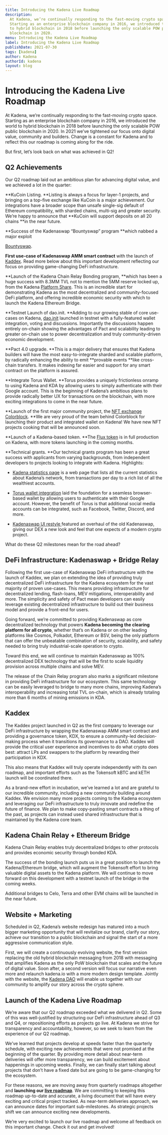 ```yaml
---
title: Introducing the Kadena Live Roadmap
description:
  At Kadena, we’re continually responding to the fast-moving crypto space.
  Starting as an enterprise blockchain company in 2016, we introduced the world
  to hybrid blockchain in 2018 before launching the only scalable POW public
  blockchain in 2020.
menu: Introducing the Kadena Live Roadmap
label: Introducing the Kadena Live Roadmap
publishDate: 2021-07-30
tags: [kadena]
author: Kadena
authorId: kadena
layout: blog
---
```


# Introducing the Kadena Live Roadmap

At Kadena, we’re continually responding to the fast-moving crypto space.
Starting as an enterprise blockchain company in 2016, we introduced the world to
hybrid blockchain in 2018 before launching the only scalable POW public
blockchain in 2020. In 2021 we’ve tightened our focus onto digital value,
community and builders. Change is a constant for Kadena and to reflect this our
roadmap is coming along for the ride.

But first, let’s look back on what was achieved in Q2!

## Q2 Achievements

Our Q2 roadmap laid out an ambitious plan for advancing digital value, and we
achieved a lot in the quarter:

**KuCoin Listing. **Listing is always a focus for layer-1 projects, and bringing
on a top-five exchange like KuCoin is a major achievement. Our integrations have
a broader scope than unsafe single-sig default of Ethereum compatibility, with
sharded chains, multi-sig and greater security. We’re happy to announce that
**KuCoin will support deposits on all 20 chains **in the near future.

**Success of the Kadenaswap “Bountyswap” program **which nabbed a major exploit

[Bountyswap](https://twitter.com/kadena_io/status/1415106767630000131).

**First use-case of Kadenaswap AMM smart contract** with the launch of
[Kaddex](https://kaddex.com). Read more below about this important development
reflecting our focus on providing game-changing DeFi infrastructure.

**Launch of the Kadena Chain Relay Bonding program, **which has been a huge
success with 8.3MM TVL not to mention the 5MM reserve locked up, from the Kadena
[Platform Share](./update-to-the-kadena-token-economic-model-2021-01-29). This
is an incredible start for demonstrating Kadena as the most decentralized and
community-focused DeFi platform, and offering incredible economic security with
which to launch the Kadena Ethereum Bridge.

**Testnet Launch of dao.init. **Adding to our growing stable of core use-cases
on Kadena,
[dao.init](https://kadena-io.github.io/dao.init-frontend/?app=forum&ui=topics)
launched in testnet with a fully-featured wallet integration, voting and
discussions. Importantly the discussions happen entirely on-chain showing the
advantages of Pact and scalability leading to greater on-chain use to power
decentralization and truly community-driven economic development.

**Pact 4.0 upgrade. **This is a major delivery that ensures that Kadena builders
will have the most easy-to-integrate sharded and scalable platform, by radically
enhancing the ability to emit **provable events **like cross-chain transfers. It
makes indexing far easier and support for any smart contract on the platform is
assured.

**Integrate Torus Wallet. **Torus provides a uniquely frictionless onramp to
using Kadena and KDA by allowing users to simply authenticate with their Google
account. This is the beginning of Kadena’s ambitious plans to provide radically
better UX for transactions on the blockchain, with more exciting integrations to
come in the near future.

**Launch of the first major community project, the
[NFT exchange Colorblock](https://colorblock.art/). **We are very proud of the
team behind Colorblock for launching their product and integrated wallet on
Kadena! We have new NFT projects cooking that will be announced soon.

**Launch of a Kadena-based token. **The [Flux token](https://www.runonflux.io/)
is in full production on Kadena, with more tokens launching in the coming
months.

**Technical grants. **Our technical grants program has been a great success with
applicants from varying backgrounds, from independent developers to projects
looking to integrate with Kadena. Highlights:

- [Kadena statistics page](https://anedak.com/beta) is a web page that lists all
  the current statistics about Kadena’s network, from transactions per day to a
  rich list of all the wealthiest accounts.

- [Torus wallet integration](https://torus.chainweb.com/) laid the foundation
  for a seamless browser-based wallet by allowing users to authenticate with
  their Google account. However, the benefit of Torus is that additional social
  media accounts can be integrated, such as Facebook, Twitter, Discord, and
  more.

- [Kadenaswap UI restyle ](https://beta.kadenaswap.chainweb.com/)featured an
  overhaul of the old Kadenaswap, giving our DEX a new look and feel that one
  expects of a modern crypto project.

What do these Q2 milestones mean for the road ahead?

## DeFi Infrastructure: Kadenaswap + Bridge Relay

Following the first use-case of Kadenaswap DeFi infrastructure with the launch
of Kaddex, we plan on extending the idea of providing truly decentralized DeFi
infrastructure for the Kadena ecosystem for the vast majority of proven
use-cases. This means providing infrastructure for decentralized lending,
flash-loans, MEV mitigations, interoperability and more. The simplicity and
safety of Pact mean developers can easily leverage existing decentralized
infrastructure to build out their business model and provide a front-end for
users.

Going forward, we’re committed to providing Kadenaswap as core decentralized
technology that powers **Kadena becoming the clearing platform for all crypto**,
whether that’s on Kadena or on other leading platforms like Cosmos, Polkadot,
Ethereum or BSV, being the only platform that can offer the unbeatable
combination of security, scalability, and safety needed to bring truly
industrial-scale operation to crypto.

Toward this end, we will continue to maintain Kadenaswap as 100% decentralized
DEX technology that will be the first to scale liquidity provision across
multiple chains and solve MEV.

The release of the Chain Relay program also marks a significant milestone in
providing DeFi infrastructure for our ecosystem. This same technology can be
easily leveraged to bridge to many more chains, improving Kadena’s
interoperability and increasing total TVL on-chain, which is already totaling
more than 6 months of mining emissions in KDA.

## Kaddex

The Kaddex project launched in Q2 as the first company to leverage our DeFi
infrastructure by wrapping the Kadenaswap AMM smart contract and providing a
governance token, KDX, to ensure a community-led decision-making process when it
transitions its governance to a DAO. Kaddex will provide the critical user
experience and incentives to do what crypto does best: attract LPs and swappers
to the platform by rewarding their participation in KDX.

This also means that Kaddex will truly operate independently with its own
roadmap, and important efforts such as the Tokensoft kBTC and kETH launch will
be coordinated there.

As a brand-new effort in incubation, we’ve learned a lot and are grateful to our
incredible community, including a new community building around Kaddex. We
envision many more projects coming to the Kadena ecosystem and leveraging our
DeFi infrastructure to truly innovate and redefine the future of finance. We
plan to make copy-pasting smart contracts a thing of the past, as projects can
instead used shared infrastructure that is maintained by the Kadena core team.

## Kadena Chain Relay + Ethereum Bridge

Kadena Chain Relay enables truly decentralized bridges to other protocols and
provides economic security through bonded KDA.

The success of the bonding launch puts us in a great position to launch the
Kadena/Ethereum bridge, which will augment the Tokensoft effort to bring
valuable digital assets to the Kadena platform. We will continue to move forward
on this development with a testnet launch of the bridge in the coming weeks.

Additional bridges to Celo, Terra and other EVM chains will be launched in the
near future.

## Website + Marketing

Scheduled in Q2, Kadena’s website redesign has matured into a much bigger
marketing opportunity that will revitalize our brand, clarify our story, achieve
our transition to a public blockchain and signal the start of a more aggressive
communication style.

First, we will create a continuously evolving website, the first version
replacing the old hybrid blockchain messaging from 2018 with messaging that
amplifies Kadena as the only PoW blockchain that scales and the future of
digital value. Soon after, a second version will focus our narrative even more
and relaunch kadena.io with a more modern design template. Jointly with the
website, the
[Kadena DAO](./kadena-dao-meaningful-initiatives-driven-by-the-voice-of-the-community-2021-07-14)
will enable us together with our community to amplify our story across the
crypto sphere.

## Launch of the Kadena Live Roadmap

We’re aware that our Q2 roadmap exceeded what we delivered in Q2. Some of this
was well-justified by structuring our DeFi infrastructure ahead of Q3 and Q4, or
repositioning efforts as projects go live. At Kadena we strive for transparency
and accountability, however, so we seek to learn from the experience of our Q2
roadmap.

We’ve learned that projects develop at speeds faster than the quarterly
schedule, with exciting new achievements that were not promised at the beginning
of the quarter. By providing more detail about near-term deliveries will offer
more transparency, we can build excitement about happenings in upcoming weeks.
Finally, we can finally start talking about projects that don’t have a fixed
date but are going to be game-changing for the ecosystem.

For these reasons, we are moving away from quarterly roadmaps altogether and
**launching our [live roadmap](https://www.kadena.io/roadmap)**. We are
committing to keeping this roadmap up-to-date and accurate, a living document
that will have every exciting and critical project tracked. As near-term
deliveries approach, we can announce dates for important sub-milestones. As
strategic projects shift we can announce exciting new developments.

We’re very excited to launch our live roadmap and welcome all feedback on this
important change. Check it out and get involved!
